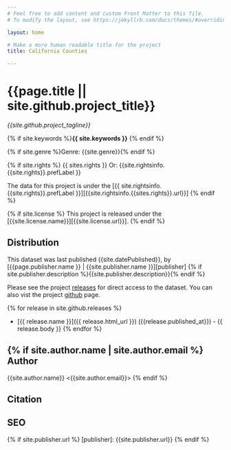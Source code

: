 ```yaml
---
# Feel free to add content and custom Front Matter to this file.
# To modify the layout, see https://jekyllrb.com/docs/themes/#overriding-theme-defaults

layout: home

# Make a more human readable title for the project
title: California Counties

---
```


{{page.title || site.github.project_title}}
===========================================

*{{site.github.project_tagline}}*

{% if site.keywords %}**{{ site.keywords }}** {% endif %}

{% if site.genre %}Genre: {{site.genre}}{% endif %}

{% if site.rights %}
{{ sites.rights }}
Or: {{site.rightsinfo.{{site.rights}}.prefLabel }}

The data for this project is under the [{{ site.rightsinfo.{{site.rights}}.prefLabel }}][{{site.rightsinfo.{{sites.rights}}.url}}]
{% endif %}

{% if site.license %}
This project is released under the [{{site.license.name}}][{{site.license.url}}].
{% endif %}

Distribution
------------
This dataset was last published {{site.datePublished}}, by [{{page.publisher.name }} | {{site.publisher.name }}][publisher]
{% if site.publisher.description %}{{site.publisher.description}}{% endif %}

Please see the project [releases] for direct access to the dataset. You can also vist the project [github] page.

{% for release in site.github.releases %}
  * [{{ release.name }}]({{ release.html_url }}) ({{release.published_at}}) - {{ release.body }}
{% endfor %}

{% if site.author.name | site.author.email %}
Author
------
{{site.author.name}} <{{site.author.email}}>
{% endif %}

Citation
--------

SEO
---

[website]: {{site.github.url}}
[releases]: {{site.github.releases_url}}
[github]: {{site.github.clone_url}}
{% if site.publisher.url %}
[publisher]: {{site.publisher.url}}
{%  endif %}
